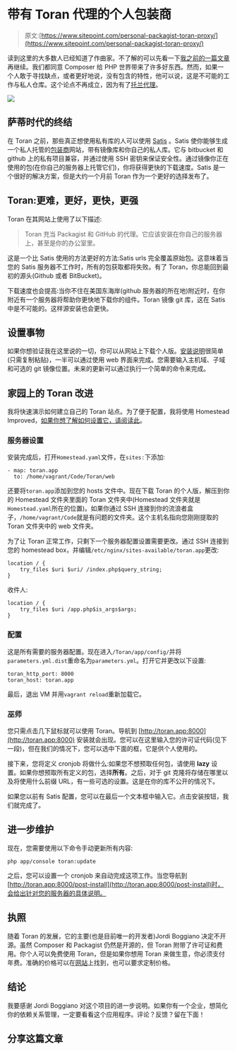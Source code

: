 # 带有 Toran 代理的个人包装商

> 原文:[https://www.sitepoint.com/personal-packagist-toran-proxy/](https://www.sitepoint.com/personal-packagist-toran-proxy/)

读到这里的大多数人已经知道了作曲家。不了解的可以先看一下[我之前的一篇文章](https://www.sitepoint.com/php-dependency-management-with-composer/)再继续。我们都同意 Composer 给 PHP 世界带来了许多好东西。然而，如果一个人敢于寻找缺点，或者更好地说，没有包含的特性，他可以说，这是不可能的工作与私人仓库。这个论点不再成立，因为有了[托兰代理](https://toranproxy.com/)。

![](../Images/7bea4aadb10b51557aedc0d1062a9064.png)

## 萨蒂时代的终结

在 Toran 之前，那些真正想使用私有库的人可以使用 [Satis](https://github.com/composer/satis) 。Satis 使你能够生成一个私人托管的[包装商](https://packagist.org/)网站，带有镜像库和你自己的私人库。它与 bitbucket 和 github 上的私有项目兼容，并通过使用 SSH 密钥来保证安全性。通过镜像你正在使用的包(在你自己的服务器上托管它们)，你将获得更快的下载速度。Satis 是一个很好的解决方案，但是大约一个月前 Toran 作为一个更好的选择发布了。

## Toran:更难，更好，更快，更强

Toran 在其网站上使用了以下描述:

> Toran 充当 Packagist 和 GitHub 的代理。它应该安装在你自己的服务器上，甚至是你的办公室里。

这是一个比 Satis 使用的方法更好的方法:Satis urls 完全覆盖原始包。这意味着当您的 Satis 服务器不工作时，所有的包获取都将失败。有了 Toran，你总能回到最初的源头(Github 或者 BitBucket)。

下载速度也会提高:当你不住在美国东海岸(github 服务器的所在地)附近时，在你附近有一个服务器将帮助你更快地下载你的组件。Toran 镜像 git 库，这在 Satis 中是不可能的。这样源安装也会更快。

## 设置事物

如果你想验证我在这里说的一切，你可以从网站上下载个人版。[安装说明](https://toranproxy.com/download)很简单(只需复制粘贴)，一半可以通过使用 web 界面来完成。您需要输入主机域、子域和可选的 git 镜像位置。未来的更新可以通过执行一个简单的命令来完成。

## 家园上的 Toran 改进

我将快速演示如何建立自己的 Toran 站点。为了便于配置，我将使用 Homestead Improved，[如果你想了解如何设置它，请阅读此](https://www.sitepoint.com/quick-tip-get-homestead-vagrant-vm-running/)。

### 服务器设置

安装完成后，打开`Homestead.yaml`文件，在`sites:`下添加:

```
- map: toran.app
  to: /home/vagrant/Code/Toran/web 
```

还要将`toran.app`添加到您的 hosts 文件中。现在下载 Toran 的个人版，解压到你的 Homestead 文件夹里面的 Toran 文件夹中(Homestead 文件夹就是`Homestead.yaml`所在的位置)。如果你通过 SSH 连接到你的流浪者盒子，`/home/vagrant/Code`就是有问题的文件夹。这个主机名指向您刚刚提取的 Toran 文件夹中的 web 文件夹。

为了让 Toran 正常工作，只剩下一个服务器配置设置需要更改。通过 SSH 连接到您的 homestead box，并编辑`/etc/nginx/sites-available/toran.app`更改:

```
location / {
    try_files $uri $uri/ /index.php$query_string;
} 
```

收件人:

```
location / {
    try_files $uri /app.php$is_args$args;
} 
```

### 配置

这是所有需要的服务器配置。现在进入`/Toran/app/config/`并将`parameters.yml.dist`重命名为`parameters.yml`。打开它并更改以下设置:

```
toran_http_port: 8000
toran_host: toran.app 
```

最后，退出 VM 并用`vagrant reload`重新加载它。

### 巫师

您只需点击几下鼠标就可以使用 Toran。导航到 [http://toran.app:8000](http://toran.app:8000) 安装就会出现。您可以在这里输入您的许可证代码(见下一段)，但在我们的情况下，您可以选中下面的框，它是供个人使用的。

接下来，您将定义 cronjob 将做什么:如果您不想预取任何包，请使用 **lazy** 设置。如果你想预取所有定义的包，选择**所有**。之后，对于 git 克隆将存储在哪里以及将使用什么前缀 URL，有一些可选的设置。这是在你的库不公开的情况下。

如果您以前有 Satis 配置，您可以在最后一个文本框中输入它。点击安装按钮，我们就完成了。

## 进一步维护

现在，您需要使用以下命令手动更新所有内容:

```
php app/console toran:update 
```

之后，您可以设置一个 cronjob 来自动完成这项工作。当您导航到[http://toran.app:8000/post-install](http://toran.app:8000/post-install)时，会给出针对您的服务器的具体说明。

## 执照

随着 Toran 的发展，它的主要(也是目前唯一的开发者)Jordi Boggiano 决定不开源。虽然 Composer 和 Packagist 仍然是开源的，但 Toran 附带了许可证和费用。你个人可以免费使用 Toran，但是如果你想用 Toran 来做生意，你必须支付年费。准确的价格可以在[网站](https://toranproxy.com/)上找到，也可以要求定制价格。

## 结论

我要感谢 Jordi Boggiano 对这个项目的进一步说明。如果你有一个企业，想简化你的依赖关系管理，一定要看看这个应用程序。评论？反馈？留在下面！

## 分享这篇文章